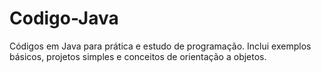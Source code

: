 # Codigo-Java
Códigos em Java para prática e estudo de programação. Inclui exemplos básicos, projetos simples e conceitos de orientação a objetos.
